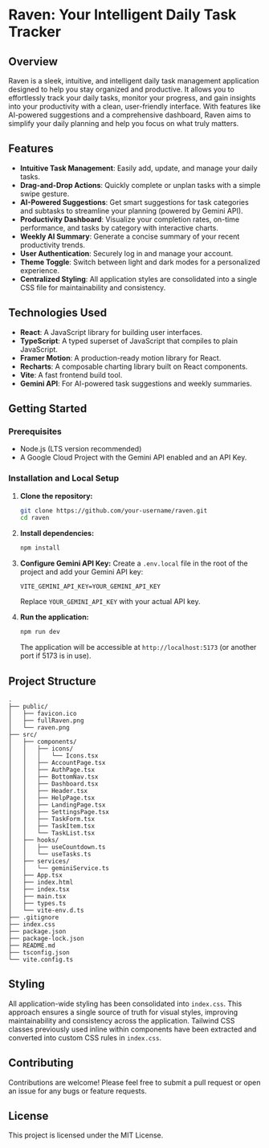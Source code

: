 # Raven: Your Intelligent Daily Task Tracker

## Overview

Raven is a sleek, intuitive, and intelligent daily task management application designed to help you stay organized and productive. It allows you to effortlessly track your daily tasks, monitor your progress, and gain insights into your productivity with a clean, user-friendly interface. With features like AI-powered suggestions and a comprehensive dashboard, Raven aims to simplify your daily planning and help you focus on what truly matters.

## Features

-   **Intuitive Task Management**: Easily add, update, and manage your daily tasks.
-   **Drag-and-Drop Actions**: Quickly complete or unplan tasks with a simple swipe gesture.
-   **AI-Powered Suggestions**: Get smart suggestions for task categories and subtasks to streamline your planning (powered by Gemini API).
-   **Productivity Dashboard**: Visualize your completion rates, on-time performance, and tasks by category with interactive charts.
-   **Weekly AI Summary**: Generate a concise summary of your recent productivity trends.
-   **User Authentication**: Securely log in and manage your account.
-   **Theme Toggle**: Switch between light and dark modes for a personalized experience.
-   **Centralized Styling**: All application styles are consolidated into a single CSS file for maintainability and consistency.

## Technologies Used

-   **React**: A JavaScript library for building user interfaces.
-   **TypeScript**: A typed superset of JavaScript that compiles to plain JavaScript.
-   **Framer Motion**: A production-ready motion library for React.
-   **Recharts**: A composable charting library built on React components.
-   **Vite**: A fast frontend build tool.
-   **Gemini API**: For AI-powered task suggestions and weekly summaries.

## Getting Started

### Prerequisites

-   Node.js (LTS version recommended)
-   A Google Cloud Project with the Gemini API enabled and an API Key.

### Installation and Local Setup

1.  **Clone the repository:**
    ```bash
    git clone https://github.com/your-username/raven.git
    cd raven
    ```

2.  **Install dependencies:**
    ```bash
    npm install
    ```

3.  **Configure Gemini API Key:**
    Create a `.env.local` file in the root of the project and add your Gemini API key:
    ```
    VITE_GEMINI_API_KEY=YOUR_GEMINI_API_KEY
    ```
    Replace `YOUR_GEMINI_API_KEY` with your actual API key.

4.  **Run the application:**
    ```bash
    npm run dev
    ```
    The application will be accessible at `http://localhost:5173` (or another port if 5173 is in use).

## Project Structure

```
.
├── public/
│   ├── favicon.ico
│   ├── fullRaven.png
│   └── raven.png
├── src/
│   ├── components/
│   │   ├── icons/
│   │   │   └── Icons.tsx
│   │   ├── AccountPage.tsx
│   │   ├── AuthPage.tsx
│   │   ├── BottomNav.tsx
│   │   ├── Dashboard.tsx
│   │   ├── Header.tsx
│   │   ├── HelpPage.tsx
│   │   ├── LandingPage.tsx
│   │   ├── SettingsPage.tsx
│   │   ├── TaskForm.tsx
│   │   ├── TaskItem.tsx
│   │   └── TaskList.tsx
│   ├── hooks/
│   │   ├── useCountdown.ts
│   │   └── useTasks.ts
│   ├── services/
│   │   └── geminiService.ts
│   ├── App.tsx
│   ├── index.html
│   ├── index.tsx
│   ├── main.tsx
│   ├── types.ts
│   └── vite-env.d.ts
├── .gitignore
├── index.css
├── package.json
├── package-lock.json
├── README.md
├── tsconfig.json
└── vite.config.ts
```

## Styling

All application-wide styling has been consolidated into `index.css`. This approach ensures a single source of truth for visual styles, improving maintainability and consistency across the application. Tailwind CSS classes previously used inline within components have been extracted and converted into custom CSS rules in `index.css`.

## Contributing

Contributions are welcome! Please feel free to submit a pull request or open an issue for any bugs or feature requests.

## License

This project is licensed under the MIT License.
